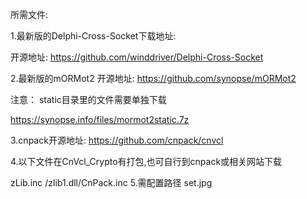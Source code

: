 所需文件:

1.最新版的Delphi-Cross-Socket下载地址:

开源地址: https://github.com/winddriver/Delphi-Cross-Socket

2.最新版的mORMot2 
开源地址: https://github.com/synopse/mORMot2 

注意： static目录里的文件需要单独下载

 https://synopse.info/files/mormot2static.7z

3.cnpack开源地址: https://github.com/cnpack/cnvcl

4.以下文件在CnVcl_Crypto有打包,也可自行到cnpack或相关网站下载

zLib.inc /zlib1.dll/CnPack.inc
5.需配置路径
<img>set.jpg</img>